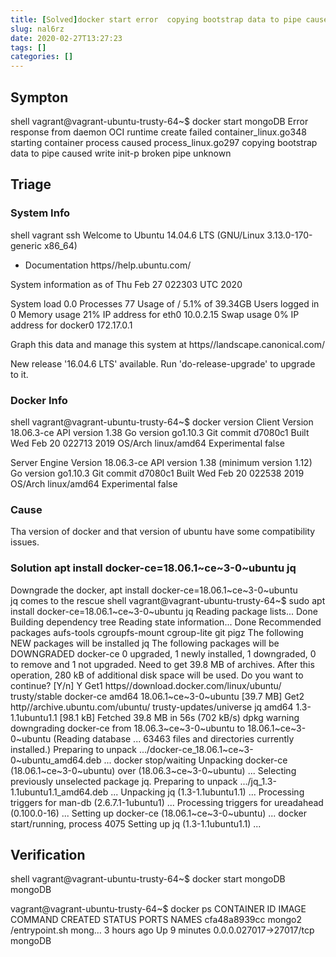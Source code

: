 ```yaml
---
title: [Solved]docker start error  copying bootstrap data to pipe caused write init-p broken pipe
slug: nal6rz
date: 2020-02-27T13:27:23
tags: []
categories: []
---
```


<a name=QXbgh></a>
## Sympton
shell
vagrant@vagrant-ubuntu-trusty-64~$ docker start mongoDB
Error response from daemon OCI runtime create failed container_linux.go348 starting container process caused process_linux.go297 copying bootstrap data to pipe caused write init-p broken pipe unknown


<a name=Q4YxP></a>
## Triage
<a name=s7RJL></a>
### System Info
shell
vagrant ssh
Welcome to Ubuntu 14.04.6 LTS (GNU/Linux 3.13.0-170-generic x86_64)

 * Documentation  https//help.ubuntu.com/

  System information as of Thu Feb 27 022303 UTC 2020

  System load  0.0               Processes              77
  Usage of /   5.1% of 39.34GB   Users logged in        0
  Memory usage 21%               IP address for eth0    10.0.2.15
  Swap usage   0%                IP address for docker0 172.17.0.1

  Graph this data and manage this system at
    https//landscape.canonical.com/

New release '16.04.6 LTS' available.
Run 'do-release-upgrade' to upgrade to it.

<a name=qXNfz></a>
### Docker Info
shell
vagrant@vagrant-ubuntu-trusty-64~$ docker version
Client
 Version           18.06.3-ce
 API version       1.38
 Go version        go1.10.3
 Git commit        d7080c1
 Built             Wed Feb 20 022713 2019
 OS/Arch           linux/amd64
 Experimental      false

Server
 Engine
  Version          18.06.3-ce
  API version      1.38 (minimum version 1.12)
  Go version       go1.10.3
  Git commit       d7080c1
  Built            Wed Feb 20 022538 2019
  OS/Arch          linux/amd64
  Experimental     false


<a name=obssS></a>
### Cause
Tha version of docker and that version of ubuntu have some compatibility issues.

<a name=yQa7Z></a>
### Solution apt install docker-ce=18.06.1~ce~3-0~ubuntu jq
Downgrade the docker, apt install docker-ce=18.06.1~ce~3-0~ubuntu jq comes to the rescue
shell
vagrant@vagrant-ubuntu-trusty-64~$ sudo apt install docker-ce=18.06.1~ce~3-0~ubuntu jq
Reading package lists... Done
Building dependency tree
Reading state information... Done
Recommended packages
  aufs-tools cgroupfs-mount cgroup-lite git pigz
The following NEW packages will be installed
  jq
The following packages will be DOWNGRADED
  docker-ce
0 upgraded, 1 newly installed, 1 downgraded, 0 to remove and 1 not upgraded.
Need to get 39.8 MB of archives.
After this operation, 280 kB of additional disk space will be used.
Do you want to continue? [Y/n] Y
Get1 https//download.docker.com/linux/ubuntu/ trusty/stable docker-ce amd64 18.06.1~ce~3-0~ubuntu [39.7 MB]
Get2 http//archive.ubuntu.com/ubuntu/ trusty-updates/universe jq amd64 1.3-1.1ubuntu1.1 [98.1 kB]
Fetched 39.8 MB in 56s (702 kB/s)
dpkg warning downgrading docker-ce from 18.06.3~ce~3-0~ubuntu to 18.06.1~ce~3-0~ubuntu
(Reading database ... 63463 files and directories currently installed.)
Preparing to unpack .../docker-ce_18.06.1~ce~3-0~ubuntu_amd64.deb ...
docker stop/waiting
Unpacking docker-ce (18.06.1~ce~3-0~ubuntu) over (18.06.3~ce~3-0~ubuntu) ...
Selecting previously unselected package jq.
Preparing to unpack .../jq_1.3-1.1ubuntu1.1_amd64.deb ...
Unpacking jq (1.3-1.1ubuntu1.1) ...
Processing triggers for man-db (2.6.7.1-1ubuntu1) ...
Processing triggers for ureadahead (0.100.0-16) ...
Setting up docker-ce (18.06.1~ce~3-0~ubuntu) ...
docker start/running, process 4075
Setting up jq (1.3-1.1ubuntu1.1) ...


<a name=0momp></a>
## Verification

shell
vagrant@vagrant-ubuntu-trusty-64~$ docker start mongoDB
mongoDB

vagrant@vagrant-ubuntu-trusty-64~$ docker ps
CONTAINER ID        IMAGE               COMMAND                  CREATED             STATUS              PORTS                      NAMES
cfa48a8939cc        mongo2             /entrypoint.sh mong…   3 hours ago         Up 9 minutes        0.0.0.027017->27017/tcp   mongoDB


